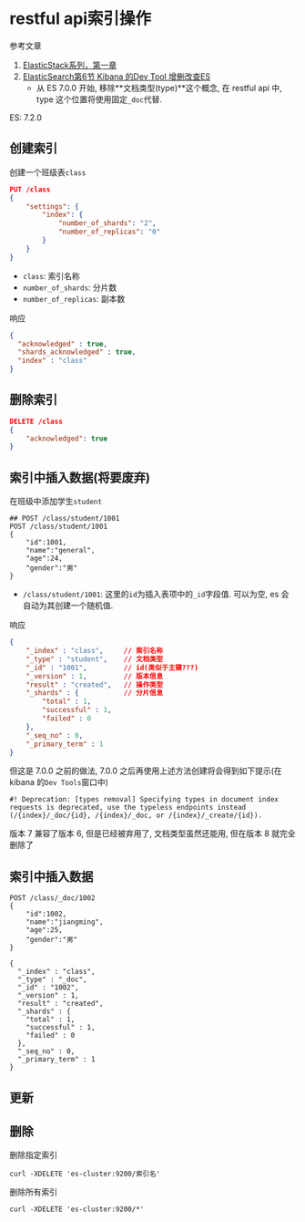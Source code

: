 # restful api索引操作

参考文章

1. [ElasticStack系列，第一章](https://blog.csdn.net/LeeDemoOne/article/details/103165610)
2. [ElasticSearch第6节 Kibana 的Dev Tool 增删改查ES](https://www.jianshu.com/p/21007d1011ad)
    - 从 ES 7.0.0 开始, 移除**文档类型(type)**这个概念, 在 restful api 中, type 这个位置将使用固定`_doc`代替.

ES: 7.2.0

## 创建索引

创建一个班级表`class`

```json
PUT /class
{
    "settings": { 
        "index": { 
            "number_of_shards": "2",
            "number_of_replicas": "0"
        }  
    }
}
```

- `class`:              索引名称
- `number_of_shards`:   分片数 
- `number_of_replicas`: 副本数

响应

```json
{
  "acknowledged" : true,
  "shards_acknowledged" : true,
  "index" : "class"
}
```

## 删除索引

```json
DELETE /class
{
    "acknowledged": true
}
```

## 索引中插入数据(将要废弃)

在班级中添加学生`student`

```
## POST /class/student/1001
POST /class/student/1001
{ 
    "id":1001, 
    "name":"general", 
    "age":24, 
    "gender":"男"
}
```

- `/class/student/1001`: 这里的`id`为插入表项中的`_id`字段值. 可以为空, es 会自动为其创建一个随机值.

响应

```json
{
    "_index" : "class",     // 索引名称
    "_type" : "student",    // 文档类型
    "_id" : "1001",         // id(类似于主键???)
    "_version" : 1,         // 版本信息
    "result" : "created",   // 操作类型
    "_shards" : {           // 分片信息
        "total" : 1,
        "successful" : 1,
        "failed" : 0
    },
    "_seq_no" : 0,
    "_primary_term" : 1
}
```

但这是 7.0.0 之前的做法, 7.0.0 之后再使用上述方法创建将会得到如下提示(在 kibana 的`Dev Tools`窗口中)

```
#! Deprecation: [types removal] Specifying types in document index requests is deprecated, use the typeless endpoints instead (/{index}/_doc/{id}, /{index}/_doc, or /{index}/_create/{id}).
```

版本 7 兼容了版本 6, 但是已经被弃用了, 文档类型虽然还能用, 但在版本 8 就完全删除了

## 索引中插入数据

```
POST /class/_doc/1002
{ 
    "id":1002, 
    "name":"jiangming", 
    "age":25, 
    "gender":"男"
}
```

```
{
  "_index" : "class",
  "_type" : "_doc",
  "_id" : "1002",
  "_version" : 1,
  "result" : "created",
  "_shards" : {
    "total" : 1,
    "successful" : 1,
    "failed" : 0
  },
  "_seq_no" : 0,
  "_primary_term" : 1
}

```

## 更新


## 删除

删除指定索引

```
curl -XDELETE 'es-cluster:9200/索引名'
```

删除所有索引

```
curl -XDELETE 'es-cluster:9200/*'
```
